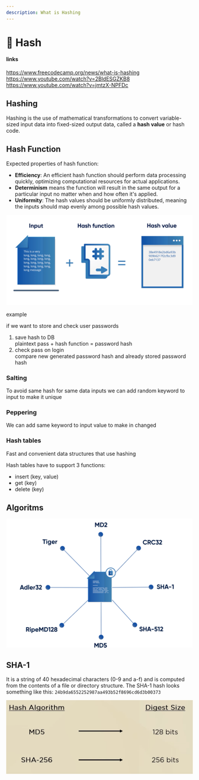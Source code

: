 ```yaml
---
description: What is Hashing
---
```


# 🏦 Hash

#### links

https://www.freecodecamp.org/news/what-is-hashing
https://www.youtube.com/watch?v=2BldESGZKB8
https://www.youtube.com/watch?v=jmtzX-NPFDc

## Hashing

Hashing is the use of mathematical transformations to convert variable-sized input data into fixed-sized output data, called a **hash value** or hash code.

## Hash Function

Expected properties of hash function:
- **Efficiency**: An efficient hash function should perform data processing quickly, optimizing computational resources for actual applications.
- **Determinism** means the function will result in the same output for a particular input no matter when and how often it's applied.
- **Uniformity**: The hash values should be uniformly distributed, meaning the inputs should map evenly among possible hash values.

![](../../aaa-assets/hash-1.png)

example

if we want to store and check user passwords
1. save hash to DB\
   plaintext pass + hash function = password hash
2. check pass on login\
   compare new generated password hash and already stored password hash

### Salting

To avoid same hash for same data inputs we can add random keyword to input to make it unique

### Peppering

We can add same keyword to input value to make in changed

### Hash tables

Fast and convenient data structures that use hashing

Hash tables have to support 3 functions:
* insert (key, value)
* get (key)
* delete (key)
## Algoritms

![](../../aaa-assets/hash-3.png)

## SHA-1

It is a string of 40 hexadecimal characters (0-9 and a-f) and is computed from the contents of a file or directory structure. The SHA-1 hash looks something like this: `24b9da6552252987aa493b52f8696cd6d3b00373`

![](../../aaa-assets/hash-2.png)
